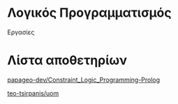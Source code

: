 # Λογικός Προγραμματισμός

Εργασίες

# Λίστα αποθετηρίων

[papageo-dev/Constraint_Logic_Programming-Prolog](https://github.com/papageo-dev/Constraint_Logic_Programming-Prolog)

[teo-tsirpanis/uom](https://github.com/teo-tsirpanis/uom/tree/master/s8/constraint-logic-programming)
